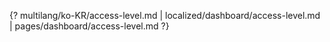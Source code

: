 {? multilang/ko-KR/access-level.md | localized/dashboard/access-level.md | pages/dashboard/access-level.md ?}
